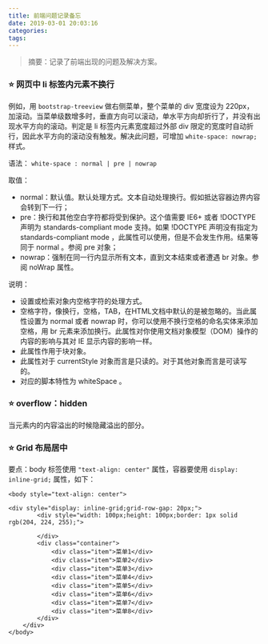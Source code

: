 ```yaml
---
title: 前端问题记录备忘
date: 2019-03-01 20:03:16
categories:
tags:
---
```


> 摘要：记录了前端出现的问题及解决方案。

<!-- more -->

### ⭐ 网页中 li 标签内元素不换行
例如，用 `bootstrap-treeview` 做右侧菜单，整个菜单的 div 宽度设为 220px，加滚动。当菜单级数增多时，垂直方向可以滚动，单水平方向却折行了，并没有出现水平方向的滚动。判定是 li 标签内元素宽度超过外部 div 限定的宽度时自动折行，因此水平方向的滚动没有触发。解决此问题，可增加 `white-space: nowrap;` 样式。

语法：
`white-space : normal | pre | nowrap`

取值：
- normal：默认值。默认处理方式。文本自动处理换行。假如抵达容器边界内容会转到下一行；
- pre：换行和其他空白字符都将受到保护。这个值需要 IE6+ 或者 !DOCTYPE 声明为 standards-compliant mode 支持。如果 !DOCTYPE 声明没有指定为 standards-compliant mode ，此属性可以使用，但是不会发生作用。结果等同于 normal 。参阅 pre 对象；
- nowrap：强制在同一行内显示所有文本，直到文本结束或者遭遇 br 对象。参阅 noWrap 属性。

说明：
- 设置或检索对象内空格字符的处理方式。
- 空格字符，像换行，空格，TAB，在HTML文档中默认的是被忽略的。当此属性设置为 normal 或者 nowrap 时，你可以使用不换行空格的命名实体来添加空格，用 br 元素来添加换行。此属性对你使用文档对象模型（DOM）操作的内容的影响与其对 IE 显示内容的影响一样。
- 此属性作用于块对象。
- 此属性对于 currentStyle 对象而言是只读的。对于其他对象而言是可读写的。
- 对应的脚本特性为 whiteSpace 。

### ⭐ overflow：hidden
当元素内的内容溢出的时候隐藏溢出的部分。

### ⭐ Grid 布局居中
要点：body 标签使用 `"text-align: center"` 属性，容器要使用 `display: inline-grid;` 属性，如下：
```
<body style="text-align: center">

<div style="display: inline-grid;grid-row-gap: 20px;">
        <div style="width: 100px;height: 100px;border: 1px solid rgb(204, 224, 255);">

        </div>
        <div class="container">
            <div class="item">菜单1</div>
            <div class="item">菜单2</div>
            <div class="item">菜单3</div>
            <div class="item">菜单4</div>
            <div class="item">菜单5</div>
            <div class="item">菜单6</div>
            <div class="item">菜单7</div>
            <div class="item">菜单8</div>
        </div>
    </div>
</body>
```
